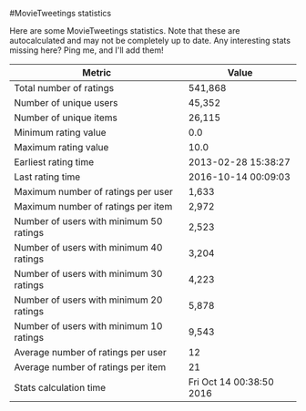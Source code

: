 #MovieTweetings statistics

Here are some MovieTweetings statistics. Note that these are autocalculated and may not be completely up to date. Any interesting stats missing here? Ping me, and I'll add them!

Metric | Value
--- | ---
Total number of ratings                 | 541,868
Number of unique users                  | 45,352
Number of unique items                  | 26,115
Minimum rating value                    | 0.0
Maximum rating value                    | 10.0
Earliest rating time                    | 2013-02-28 15:38:27
Last rating time                        | 2016-10-14 00:09:03
Maximum number of ratings per user      | 1,633
Maximum number of ratings per item      | 2,972
Number of users with minimum 50 ratings | 2,523
Number of users with minimum 40 ratings | 3,204
Number of users with minimum 30 ratings | 4,223
Number of users with minimum 20 ratings | 5,878
Number of users with minimum 10 ratings | 9,543
Average number of ratings per user      | 12
Average number of ratings per item      | 21
Stats calculation time                  | Fri Oct 14 00:38:50 2016

